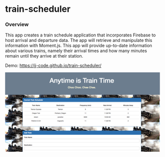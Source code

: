 # train-scheduler

### Overview
This app creates a train schedule application that incorporates Firebase to host arrival and departure data. The app will retrieve and manipulate this information with Moment.js. This app will provide up-to-date information about various trains, namely their arrival times and how many minutes remain until they arrive at their station.

Demo: https://jj-code.github.io/train-scheduler/

![TrainScheduler](/assets/images/trainScheduler.png?raw=true)